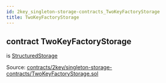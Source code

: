 ```yaml
---
id: 2key_singleton-storage-contracts_TwoKeyFactoryStorage
title: TwoKeyFactoryStorage
---
```


<div class="contract-doc"><div class="contract"><h2 class="contract-header"><span class="contract-kind">contract</span> TwoKeyFactoryStorage</h2><p class="base-contracts"><span>is</span> <a href="2key_upgradability_StructuredStorage.html">StructuredStorage</a></p><div class="source">Source: <a href="https://github.com/2keynet/web3-alpha/blob/v0.0.3/contracts/2key/singleton-storage-contracts/TwoKeyFactoryStorage.sol" target="_blank">contracts/2key/singleton-storage-contracts/TwoKeyFactoryStorage.sol</a></div></div></div>

